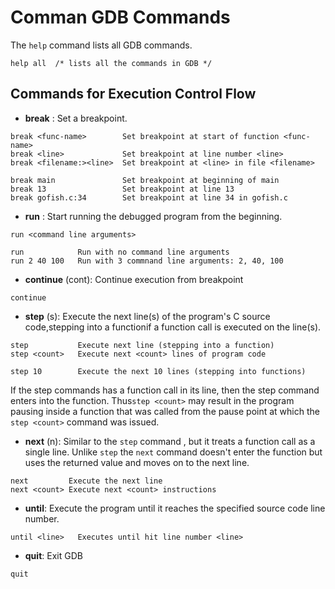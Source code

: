 # Comman GDB Commands

The `help` command lists all GDB commands.

```
help all  /* lists all the commands in GDB */
```

## **Commands for Execution Control Flow**

* **break** : Set a breakpoint.

```
break <func-name>        Set breakpoint at start of function <func-name>
break <line>             Set breakpoint at line number <line>
break <filename:><line>  Set breakpoint at <line> in file <filename>

break main               Set breakpoint at beginning of main
break 13                 Set breakpoint at line 13
break gofish.c:34        Set breakpoint at line 34 in gofish.c
```

* **run** : Start running the debugged program from the beginning.

```
run <command line arguments>

run            Run with no command line arguments
run 2 40 100   Run with 3 commnand line arguments: 2, 40, 100
```

* **continue** (cont): Continue execution from breakpoint

```
continue
```
* **step** (s): Execute the next line(s) of the program's C source code,stepping into a functionif a function call is executed on the line(s).

```
step           Execute next line (stepping into a function)
step <count>   Execute next <count> lines of program code

step 10        Execute the next 10 lines (stepping into functions)
```
If the step commands has a function call in its line, then the step command enters into the function. Thus```step <count>``` may result in the program pausing inside a function that was called from the pause point at which the ```step <count>``` command was issued.

* **next** (n): Similar to the ```step``` command , but it treats a function call as a single line. Unlike ```step``` the ```next``` command doesn't enter the function but uses the returned value and moves on to the next line.

```
next         Execute the next line 
next <count> Execute next <count> instructions
```

* **until**: Execute the program until it reaches the specified source code line number.

```
until <line>   Executes until hit line number <line>
```

* **quit**: Exit GDB

```
quit
```








